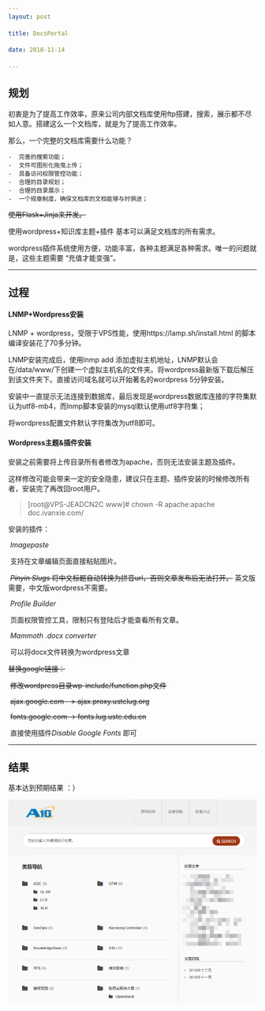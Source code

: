 ```yaml
---
layout: post 

title: DocsPortal

date: 2018-11-14

---
```




## 规划

初衷是为了提高工作效率，原来公司内部文档库使用ftp搭建，搜索，展示都不尽如人意。搭建这么一个文档库，就是为了提高工作效率。

那么，一个完整的文档库需要什么功能？ 

    -  完善的搜索功能；
    -  文件可图形化拖曳上传；
    -  具备访问权限管控功能；
    -  合理的目录规划；
    -  合理的目录展示；
    -  一个规章制度，确保文档库的文档能够与时俱进；

~~使用Flask+Jinja来开发。~~ 

使用wordpress+知识库主题+插件 基本可以满足文档库的所有需求。

wordpress插件系统使用方便，功能丰富，各种主题满足各种需求。唯一的问题就是，这些主题需要 “充值才能变强”。

---



## 过程

#### LNMP+Wordpress安装

LNMP + wordpress，受限于VPS性能，使用https://lamp.sh/install.html  的脚本编译安装花了70多分钟。

LNMP安装完成后，使用lnmp add 添加虚拟主机地址，LNMP默认会在/data/www/下创建一个虚拟主机名的文件夹。将wordpress最新版下载后解压到该文件夹下。直接访问域名就可以开始著名的wordpress 5分钟安装。

安装中一直提示无法连接到数据库，最后发现是wordpress数据库连接的字符集默认为utf8-mb4，而lnmp脚本安装的mysql默认使用utf8字符集；

将wordpress配置文件默认字符集改为utf8即可。

#### Wordpress主题&插件安装

安装之前需要将上传目录所有者修改为apache，否则无法安装主题及插件。

这样修改可能会带来一定的安全隐患，建议只在主题、插件安装的时候修改所有者，安装完了再改回root用户。

> [root@VPS-JEADCN2C www]# chown -R apache:apache doc.ivanxie.com/



安装的插件：

​	*Imagepaste*     

​	支持在文章编辑页面直接粘贴图片。

​	~~*Pinyin Slugs*	  将中文标题自动转换为拼音url，否则文章发布后无法打开。~~ 英文版需要，中文版wordpress不需要。

​	*Profile Builder*  

​	页面权限管控工具，限制只有登陆后才能查看所有文章。

​        *Mammoth .docx converter* 

​	可以将docx文件转换为wordpress文章

~~替换google链接：~~

​	~~修改wordpress目录wp-include/function.php文件~~

​	~~ajax.google.com - > ajax.proxy.ustclug.org~~

​	~~fonts.google.com -> fonts.lug.ustc.edu.cn~~

​	直接使用插件*Disable Google Fonts* 即可



---



## 结果

基本达到预期结果 ：）

![1545631514143](../assets/images/2018-11-14-DocsPortal/1545631514143.png)

